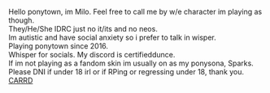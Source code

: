<p>Hello ponytown, im Milo. Feel free to call me by w/e character im playing as though. <br>
They/He/She IDRC just no it/its and no neos. <br>
Im autistic and have social anxiety so i prefer to talk in wisper. <br>
Playing ponytown since 2016. <br>
Whisper for socials. My discord is certifieddunce. <br>
If im not playing as a fandom skin im usually on as my ponysona, Sparks. <br>
Please DNI if under 18 irl or if RPing or regressing under 18, thank you. <br>
<a href=”https://certifiedunce.carrd.co”>CARRD</a>

<!---
certified-dunce/certified-dunce is a ✨ special ✨ repository because its `README.md` (this file) appears on your GitHub profile.
You can click the Preview link to take a look at your changes.
--->
